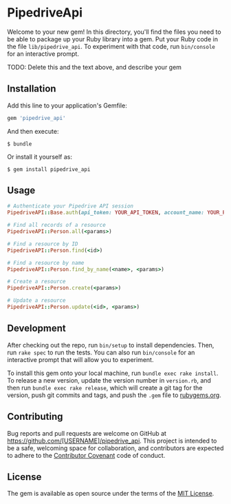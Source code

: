 # PipedriveApi

Welcome to your new gem! In this directory, you'll find the files you need to be able to package up your Ruby library into a gem. Put your Ruby code in the file `lib/pipedrive_api`. To experiment with that code, run `bin/console` for an interactive prompt.

TODO: Delete this and the text above, and describe your gem

## Installation

Add this line to your application's Gemfile:

```ruby
gem 'pipedrive_api'
```

And then execute:

    $ bundle

Or install it yourself as:

    $ gem install pipedrive_api

## Usage

```ruby
# Authenticate your Pipedrive API session
PipedriveAPI::Base.auth(api_token: YOUR_API_TOKEN, account_name: YOUR_PIPEDRIVE_ACCOUNT_NAME)

# Find all records of a resource
PipedriveAPI::Person.all(<params>)

# Find a resource by ID
PipedriveAPI::Person.find(<id>)

# Find a resource by name
PipedriveAPI::Person.find_by_name(<name>, <params>)

# Create a resource
PipedriveAPI::Person.create(<params>)

# Update a resource
PipedriveAPI::Person.update(<id>, <params>)
```

## Development

After checking out the repo, run `bin/setup` to install dependencies. Then, run `rake spec` to run the tests. You can also run `bin/console` for an interactive prompt that will allow you to experiment.

To install this gem onto your local machine, run `bundle exec rake install`. To release a new version, update the version number in `version.rb`, and then run `bundle exec rake release`, which will create a git tag for the version, push git commits and tags, and push the `.gem` file to [rubygems.org](https://rubygems.org).

## Contributing

Bug reports and pull requests are welcome on GitHub at https://github.com/[USERNAME]/pipedrive_api. This project is intended to be a safe, welcoming space for collaboration, and contributors are expected to adhere to the [Contributor Covenant](http://contributor-covenant.org) code of conduct.


## License

The gem is available as open source under the terms of the [MIT License](http://opensource.org/licenses/MIT).
